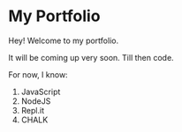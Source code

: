# My Portfolio

Hey! Welcome to my portfolio. 

It will be coming up very soon. Till then code.

For now, I know:

1. JavaScript
1.  NodeJS
1. Repl.it
1. CHALK


